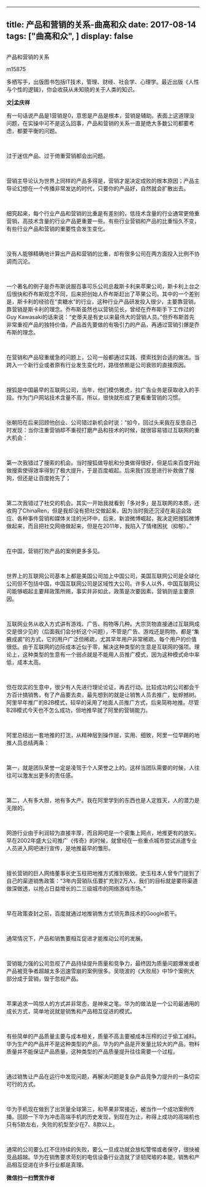 
---
title:   产品和营销的关系-曲高和众
date: 2017-08-14
tags: ["曲高和众", ]
display: false
---


## 



产品和营销的关系




m15875




多栖写手，出版图书包括IT技术，管理、财经、社会学、心理学。最近出版《人性与个性的逻辑》，你会收获从未知晓的关于人类的知识。


**文|孟庆祥**



有一句话说产品是1营销是0，意思是产品是根本，营销是辅助。表面上这道理没问题，在实操中可不是这么回事，产品和营销的关系一直是绝大多数公司都要考虑，都要平衡的问题。

&nbsp;

过于迷信产品、过于倚重营销都会出问题。

&nbsp;

营销主导论认为世界上同样的产品多得是，营销才是决定成败的根本原因；产品主导论幻想在一个传播非常发达的时代，只要你的产品好，自然就会扩散出去。

&nbsp;

细究起来，每个行业产品和营销的比重是有差别的，低技术含量的行业通常更倚重营销，高技术含量的行业产品更重要一些。有些行业营销和产品的比重恒久不变，有些行业产品和营销的重要性会发生变化。

&nbsp;

没有人能够精确地计算出产品和营销的比重，却有很多公司在两方面投入比例不协调而沉沦。

&nbsp;

一个著名的例子是乔布斯说服百事可乐公司总裁斯卡利来苹果公司，斯卡利上台之后很快和乔布斯观念不同，后来把创始人乔布斯赶出了苹果公司。其中的一个差别是，斯卡利的经验在“卖糖水”的行业，这种行业产品研发投入很少，主要靠营销，靠营销是斯卡利的理念。乔布斯虽然也以营销见长，曾经在乔布斯手下工作过的Guy Kawasaki的话来说：“史蒂夫是有史以来最伟大的营销人员。”但乔布斯首先非常重视产品的独特价值，产品首先要做的有吸引力的产品，再通过营销引爆是乔布斯的理念。

&nbsp;

在营销和产品轻重缓急的问题上，公司一般都通过实践、摸索找到合适的做法。当跨入一个新行业或者原有行业发生变化时，路径依赖是公司衰败的直接原因。

&nbsp;

搜狐是中国最早的互联网公司，当年，他们模仿雅虎，拉广告业务是获取收入的手段。作为门户网站技术含量不高，所以，很快就形成了更看重营销的习惯。

&nbsp;

张朝阳在后来回顾他创业、公司错过新机会时说：“如今，回过头来我在反思自己时发现：当你注重营销却不重视打磨产品和技术的时候，就很容易错过互联网的重大机会：

&nbsp;

第一次我错过了搜索的机会。当时搜狐做导航和分类做得很好，但是后来百度开始做搜索使得效率得到了极大提升，于是百度崛起。后来我们反思进行补救做了搜狗，但还是让百度抢先了；

&nbsp;

第二次我错过了社交的机会。其实一开始我就看到「多对多」是互联网的本质，还收购了ChinaRen，但是我却没有把社交做起来，因为当时我还沉浸在奥运会效应、各种事件营销和媒体关注的光环中，后来，新浪微博崛起，我决定把搜狐微博做起来，而且把社交网络做起来，但是在2011年，我陷入了情绪困扰（抑郁）。”

&nbsp;

在中国，营销打败产品的案例更多多见。

&nbsp;

世界上的互联网公司基本上都是美国公司加上中国公司，美国互联网公司是全球化公司但不包括中国，中国互联网公司是区域性大公司。许多人以外，中国互联网公司能够崛起主要拜政策所赐，事实并非如此，政策是次要因素，营销则是主要原因。

&nbsp;

互联网业务从收入方式讲有游戏、广告、购物等几种。大宗货物直接通过互联网成交是很少见的（后面我们会分析这个问题），不管是广告、游戏还是购物，都是“集腋成裘”的方式，它的用户广泛但稀疏，尤其早年用户非常稀疏，每个用户的价值很低。由于互联网的边际成本近似于零，解决这种类型的生意是互联网的强项。理论上，这种类型的生意有一个弱点就是不能用人员推广模式，因为这种模式命中率低，成本太高。

&nbsp;

但在现实的生意中，很少有人先进行理论论证，再去行动。比较成功的公司都会千方百计搞销售，有了产品要去卖，最先想到的就是让销售人员去推广，蚍蜉撼树。阿里早年推广的B2B模式，较早的采用了地面人员推广方式，后来简称地推。尽管B2B模式今天也不怎么成功，但地推早就了阿里的营销能力。

&nbsp;

阿里总结出一套地推的打法，从精神层到操作层，实用、细致，阿里一位早踢的地推人员总结两条：

&nbsp;

第一，就是团队荣誉一定是凌驾于个人荣誉之上的。这样当团队需要的时候，人往往可以激发出更多的责任感。

&nbsp;

第二，人有多大胆，地有多大产。我在阿里学到的东西也是人定胜天，人的潜力是无限的。

&nbsp;

网游行业由于利润较为直接丰厚，而且网吧是一个密集上网点，地推更有的放矢。早在2002年盛大公司推广《传奇》的时候，就曾经在一些重点城市尝试派遣专业人员进入网吧进行宣传，是地推最早的雏形。

&nbsp;

擅长营销的巨人网络董事长史玉柱把地推方式推到极致。史玉柱本人曾专门提到了自己的渠道销售政策：“3年内营销队伍要扩充到2万人，我们的目标就是要将渠道做深做透，以抢占日益增长的二三级城市的网络游戏市场。”

&nbsp;

早在政策查封之前，百度就通过地推销售方式领先靠技术的Google若干。

&nbsp;

通常情况下，产品和销售要相互促进才能推动公司的发展。

&nbsp;

营销能力强的公司忽视了产品持续提升质量和竞争力，最终因为质量问题爆发或者产品被竞争者超越太多迅速雪崩的案例很多。吴晓波的《大败局》中19个案例大部分成于营销，毁于忽视产品。

&nbsp;

苹果追求一鸣惊人的方式并非常态，是神来之笔。华为的做法是一个公司最通用的成长方式，简单地说就是销售和产品相互促进的模式。

&nbsp;

有些简单的产品质量主要与成本相关，质量不高主要被成本压榨的过于偷工减料。华为生产的产品并不是这种类型的产品，华为的产品是开发量比较大的产品，物料质量并不能保证产品质量，这种类型的产品质量提升往往需要一个过程。

&nbsp;

通过销售让产品在运行中发现问题，再解决问题是复杂产品竞争力提升的一条切实可行的方式。

&nbsp;

华为手机现在做到了出货量全球第三，和苹果非常接近，被当作一个成功案例传播。回顾一下华为冲击高端手机的历史发现，到现在为止，称得上成功的高端机也只有5款左右，失败的机型至少在7、8款以上。

&nbsp;

通常的公司要么扛不住持续的失败，要么一旦成功就会放松警惕或者保守，很快被竞品超越。华为在销售要求苛刻的电信设备行业造就了坚韧爬坡的本能，销售和产品相互促进在许多行业都是真理。




**微信扫一扫赞赏作者**















